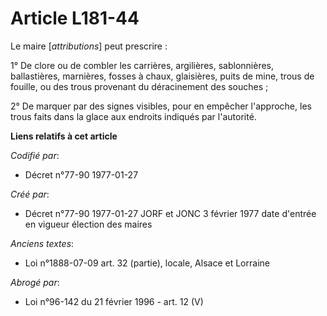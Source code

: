 # Article L181-44

Le maire [*attributions*] peut prescrire :

1° De clore ou de combler les carrières, argilières, sablonnières, ballastières, marnières, fosses à chaux, glaisières, puits
de mine, trous de fouille, ou des trous provenant du déracinement des souches ; 

2° De marquer par des signes visibles, pour en empêcher l'approche, les trous faits dans la glace aux endroits indiqués par
l'autorité.

**Liens relatifs à cet article**

_Codifié par_:

  - Décret n°77-90 1977-01-27

_Créé par_:

  - Décret n°77-90 1977-01-27 JORF et JONC 3 février 1977 date d'entrée en vigueur élection des maires

_Anciens textes_:

  - Loi n°1888-07-09 art. 32 (partie), locale, Alsace et Lorraine

_Abrogé par_:

  - Loi n°96-142 du 21 février 1996 - art. 12 (V)
